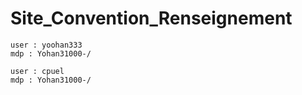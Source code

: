 # Site_Convention_Renseignement

```
user : yoohan333
mdp : Yohan31000-/

user : cpuel
mdp : Yohan31000-/
```